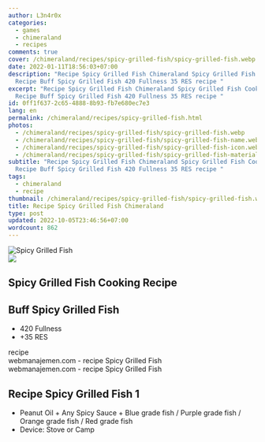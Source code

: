 ```yaml
---
author: L3n4r0x
categories:
  - games
  - chimeraland
  - recipes
comments: true
cover: /chimeraland/recipes/spicy-grilled-fish/spicy-grilled-fish.webp
date: 2022-01-11T18:56:03+07:00
description: "Recipe Spicy Grilled Fish Chimeraland Spicy Grilled Fish Cooking
  Recipe Buff Spicy Grilled Fish 420 Fullness 35 RES recipe "
excerpt: "Recipe Spicy Grilled Fish Chimeraland Spicy Grilled Fish Cooking
  Recipe Buff Spicy Grilled Fish 420 Fullness 35 RES recipe "
id: 0ff1f637-2c65-4888-8b93-fb7e680ec7e3
lang: en
permalink: /chimeraland/recipes/spicy-grilled-fish.html
photos:
  - /chimeraland/recipes/spicy-grilled-fish/spicy-grilled-fish.webp
  - /chimeraland/recipes/spicy-grilled-fish/spicy-grilled-fish-name.webp
  - /chimeraland/recipes/spicy-grilled-fish/spicy-grilled-fish-icon.webp
  - /chimeraland/recipes/spicy-grilled-fish/spicy-grilled-fish-material.webp
subtitle: "Recipe Spicy Grilled Fish Chimeraland Spicy Grilled Fish Cooking
  Recipe Buff Spicy Grilled Fish 420 Fullness 35 RES recipe "
tags:
  - chimeraland
  - recipe
thumbnail: /chimeraland/recipes/spicy-grilled-fish/spicy-grilled-fish.webp
title: Recipe Spicy Grilled Fish Chimeraland
type: post
updated: 2022-10-05T23:46:56+07:00
wordcount: 862
---
```


<link
  rel="stylesheet"
  href="https://rawcdn.githack.com/dimaslanjaka/Web-Manajemen/870a349/css/bootstrap-5-3-0-alpha3-wrapper.css"
/>
<section id="bootstrap-wrapper">
  <div data-bs-theme="dark">
    <div class="card mb-2">
      <div class="card-body">
        <div class="row g-0">
          <div class="col-sm-4 position-relative mb-2">
            <img
              src="https://www.webmanajemen.com/chimeraland/recipes/spicy-grilled-fish/spicy-grilled-fish-material.webp"
              class="card-img fit-cover w-100 h-100"
              alt="Spicy Grilled Fish"
              data-fancybox="true"
            />
          </div>
          <div class="col-sm-8 mb-2">
            <div class="card-body">
              <div class="d-flex flex-row align-items-center mb-3">
                <img
                  class="d-inline-block me-2"
                  src="https://www.webmanajemen.com/chimeraland/recipes/spicy-grilled-fish/spicy-grilled-fish-icon.webp"
                  width="auto"
                  height="auto"
                  style="vertical-align: middle"
                />
                <h2 class="fs-5">Spicy Grilled Fish Cooking Recipe</h2>
              </div>
              <h2 class="card-title fs-5">Buff Spicy Grilled Fish</h2>
              <div class="card-text">
                <ul>
                  <li>420 Fullness</li>
                  <li>+35 RES</li>
                </ul>
              </div>
              <span class="badge rounded-pill">recipe</span>
            </div>
            <div class="card-footer text-end text-muted mt-auto">
              webmanajemen.com - recipe Spicy Grilled Fish
            </div>
          </div>
        </div>
      </div>
      <div class="card-footer text-end text-muted">
        webmanajemen.com - recipe Spicy Grilled Fish
      </div>
    </div>
    <div class="row mb-2">
      <div class="col-12 col-lg-6 recipe-item mb-2">
        <div class="card">
          <div class="card-body">
            <h2 class="card-title fs-5">Recipe Spicy Grilled Fish 1</h2>
            <div class="card-text">
              <ul>
                <li>
                  Peanut Oil<span> + </span>Any Spicy Sauce<span> + </span>Blue
                  grade fish<span> / </span>Purple grade fish<span> / </span
                  >Orange grade fish<span> / </span>Red grade fish
                </li>
                <li>Device: Stove or Camp</li>
              </ul>
            </div>
          </div>
        </div>
      </div>
    </div>
  </div>
</section>